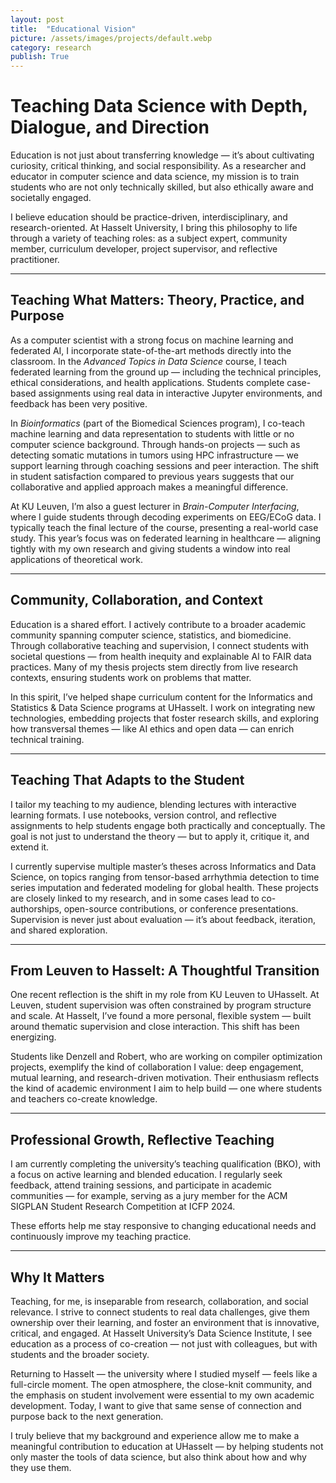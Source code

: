 ```yaml
---
layout: post
title:  "Educational Vision"
picture: /assets/images/projects/default.webp
category: research
publish: True
---
```


# **Teaching Data Science with Depth, Dialogue, and Direction**

Education is not just about transferring knowledge — it’s about cultivating curiosity, critical thinking, and social responsibility. As a researcher and educator in computer science and data science, my mission is to train students who are not only technically skilled, but also ethically aware and societally engaged.

I believe education should be practice-driven, interdisciplinary, and research-oriented. At Hasselt University, I bring this philosophy to life through a variety of teaching roles: as a subject expert, community member, curriculum developer, project supervisor, and reflective practitioner.

---

## **Teaching What Matters: Theory, Practice, and Purpose**

As a computer scientist with a strong focus on machine learning and federated AI, I incorporate state-of-the-art methods directly into the classroom. In the *Advanced Topics in Data Science* course, I teach federated learning from the ground up — including the technical principles, ethical considerations, and health applications. Students complete case-based assignments using real data in interactive Jupyter environments, and feedback has been very positive.

In *Bioinformatics* (part of the Biomedical Sciences program), I co-teach machine learning and data representation to students with little or no computer science background. Through hands-on projects — such as detecting somatic mutations in tumors using HPC infrastructure — we support learning through coaching sessions and peer interaction. The shift in student satisfaction compared to previous years suggests that our collaborative and applied approach makes a meaningful difference.

At KU Leuven, I’m also a guest lecturer in *Brain-Computer Interfacing*, where I guide students through decoding experiments on EEG/ECoG data. I typically teach the final lecture of the course, presenting a real-world case study. This year’s focus was on federated learning in healthcare — aligning tightly with my own research and giving students a window into real applications of theoretical work.

---

## **Community, Collaboration, and Context**

Education is a shared effort. I actively contribute to a broader academic community spanning computer science, statistics, and biomedicine. Through collaborative teaching and supervision, I connect students with societal questions — from health inequity and explainable AI to FAIR data practices. Many of my thesis projects stem directly from live research contexts, ensuring students work on problems that matter.

In this spirit, I’ve helped shape curriculum content for the Informatics and Statistics & Data Science programs at UHasselt. I work on integrating new technologies, embedding projects that foster research skills, and exploring how transversal themes — like AI ethics and open data — can enrich technical training.

---

## **Teaching That Adapts to the Student**

I tailor my teaching to my audience, blending lectures with interactive learning formats. I use notebooks, version control, and reflective assignments to help students engage both practically and conceptually. The goal is not just to understand the theory — but to apply it, critique it, and extend it.

I currently supervise multiple master’s theses across Informatics and Data Science, on topics ranging from tensor-based arrhythmia detection to time series imputation and federated modeling for global health. These projects are closely linked to my research, and in some cases lead to co-authorships, open-source contributions, or conference presentations. Supervision is never just about evaluation — it’s about feedback, iteration, and shared exploration.

---

## **From Leuven to Hasselt: A Thoughtful Transition**

One recent reflection is the shift in my role from KU Leuven to UHasselt. At Leuven, student supervision was often constrained by program structure and scale. At Hasselt, I’ve found a more personal, flexible system — built around thematic supervision and close interaction. This shift has been energizing.

Students like Denzell and Robert, who are working on compiler optimization projects, exemplify the kind of collaboration I value: deep engagement, mutual learning, and research-driven motivation. Their enthusiasm reflects the kind of academic environment I aim to help build — one where students and teachers co-create knowledge.

---

## **Professional Growth, Reflective Teaching**

I am currently completing the university’s teaching qualification (BKO), with a focus on active learning and blended education. I regularly seek feedback, attend training sessions, and participate in academic communities — for example, serving as a jury member for the ACM SIGPLAN Student Research Competition at ICFP 2024.

These efforts help me stay responsive to changing educational needs and continuously improve my teaching practice.

---

## **Why It Matters**

Teaching, for me, is inseparable from research, collaboration, and social relevance. I strive to connect students to real data challenges, give them ownership over their learning, and foster an environment that is innovative, critical, and engaged. At Hasselt University’s Data Science Institute, I see education as a process of co-creation — not just with colleagues, but with students and the broader society.

Returning to Hasselt — the university where I studied myself — feels like a full-circle moment. The open atmosphere, the close-knit community, and the emphasis on student involvement were essential to my own academic development. Today, I want to give that same sense of connection and purpose back to the next generation.

I truly believe that my background and experience allow me to make a meaningful contribution to education at UHasselt — by helping students not only master the tools of data science, but also think about how and why they use them.
